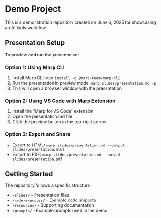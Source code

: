 # Demo Project

This is a demonstration repository created on June 6, 2025 for showcasing an AI tools workflow.

## Presentation Setup

To preview and run the presentation:

### Option 1: Using Marp CLI
1. Install Marp CLI: `npm install -g @marp-team/marp-cli`
2. Run the presentation in preview mode: `marp slides/presentation.md -p`
3. This will open a browser window with the presentation

### Option 2: Using VS Code with Marp Extension
1. Install the "Marp for VS Code" extension
2. Open the presentation.md file
3. Click the preview button in the top-right corner

### Option 3: Export and Share
- Export to HTML: `marp slides/presentation.md --output slides/presentation.html`
- Export to PDF: `marp slides/presentation.md --output slides/presentation.pdf`

## Getting Started

The repository follows a specific structure:
- `/slides/` - Presentation files
- `/code-examples/` - Example code snippets
- `/resources/` - Supporting documentation
- `/prompts/` - Example prompts used in the demo
